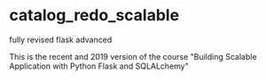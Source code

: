 # catalog_redo_scalable
fully revised flask advanced

This is the recent and 2019 version of the course "Building Scalable Application with Python Flask and SQLALchemy"
